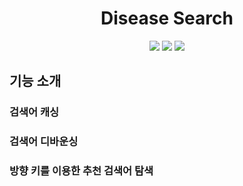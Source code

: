 <h1 align="center"> Disease Search </h1>
<p align="center">
  <img src="https://img.shields.io/badge/-Typescript-3178C6?style=flat-square&logo=TypeScript&logoColor=white"> <img src="https://img.shields.io/badge/-React-61DAFB?style=flat-square&logo=React&logoColor=white"> <img src="https://img.shields.io/badge/-Sass-CC6699?style=flat-square&logo=Sass&logoColor=white">
</p>

## 기능 소개

### 검색어 캐싱

### 검색어 디바운싱

### 방향 키를 이용한 추천 검색어 탐색
